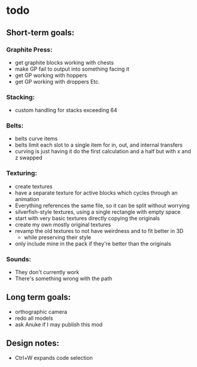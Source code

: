 # todo
## Short-term goals:
### Graphite Press:
- get graphite blocks working with chests
- make GP fail to output into something facing it
- get GP working with hoppers
- get GP working with droppers Etc.
### Stacking:
- custom handling for stacks exceeding 64
### Belts:
- belts curve items
- belts limit each slot to a single item for in, out, and internal transfers
- curving is just having it do the first calculation and a half but with x and z swapped
### Texturing:
- create textures
- have a separate texture for active blocks which cycles through an animation
- Everything references the same file, so it can be split without worrying
- silverfish-style textures, using a single rectangle with empty space
- start with very basic textures directly copying the originals
- create my own mostly original textures
- revamp the old textures to not have weirdness and to fit better in 3D
    - while preserving their style
- only include mine in the pack if they're better than the originals
### Sounds:
- They don't currently work
- There's something wrong with the path
## Long term goals:
- orthographic camera
- redo all models
- ask Anuke if I may publish this mod
## Design notes:
- Ctrl+W expands code selection
